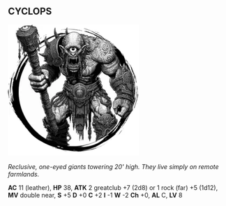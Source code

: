 ## CYCLOPS

![](images/cyclops.webp)

_Reclusive, one-eyed giants towering 20' high. They live simply on remote farmlands._

**AC** 11 (leather), **HP** 38, **ATK** 2 greatclub +7 (2d8) or 1 rock (far) +5 (1d12), **MV** double near, **S** +5 **D** +0 **C** +2 **I** -1 **W** -2 **Ch** +0, **AL** C, **LV** 8

